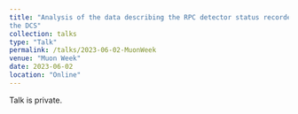 ```yaml
---
title: "Analysis of the data describing the RPC detector status recorded by
the DCS"
collection: talks
type: "Talk"
permalink: /talks/2023-06-02-MuonWeek
venue: "Muon Week"
date: 2023-06-02
location: "Online"
---
```


Talk is private.
